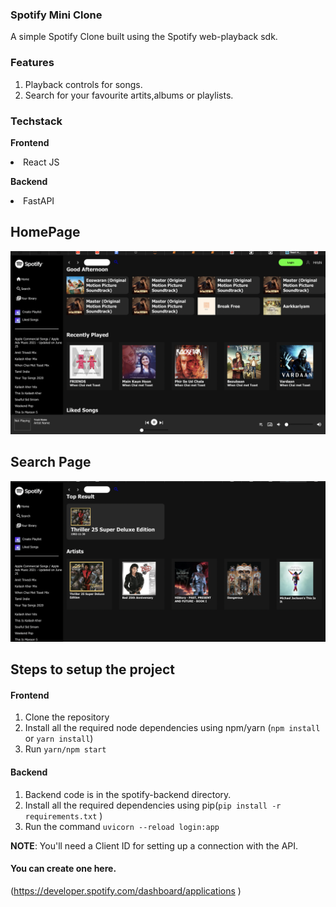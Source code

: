 ### Spotify Mini Clone

A simple Spotify Clone built using the Spotify web-playback sdk.

### Features
1. Playback controls for songs.
2. Search for your favourite artits,albums or playlists.



### Techstack

__Frontend__

<li >React JS </li>

__Backend__ 

<li>FastAPI</li>


## HomePage

![img1](images/img1.png)


## Search Page

![img2](images/img2.png)



## Steps to setup the project

#### Frontend
1. Clone the repository
2. Install all the required node dependencies using npm/yarn (`npm install ` or `yarn install`)
3. Run `yarn/npm start`

#### Backend
1. Backend code is in the spotify-backend directory.
2. Install all the required dependencies using pip(`pip install -r requirements.txt` )
3. Run the command `uvicorn --reload login:app`

__NOTE__: You'll need a Client ID for setting up a connection with the API.

#### You can create one here.
 (https://developer.spotify.com/dashboard/applications )

